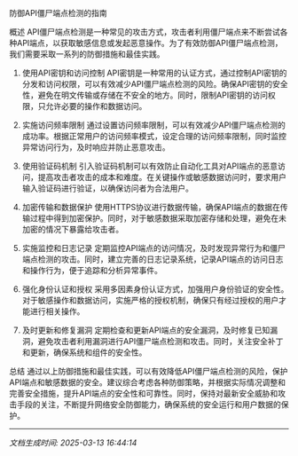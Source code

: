 防御API僵尸端点检测的指南

概述
API僵尸端点检测是一种常见的攻击方式，攻击者利用僵尸端点来不断尝试各种API端点，以获取敏感信息或发起恶意操作。为了有效防御API僵尸端点检测，我们需要采取一系列的防御措施和最佳实践。

1. 使用API密钥和访问控制
API密钥是一种常用的认证方式，通过控制API密钥的分发和访问权限，可以有效减少API僵尸端点检测的风险。确保API密钥的安全性，避免在明文传输或存储在不安全的地方。同时，限制API密钥的访问权限，只允许必要的操作和数据访问。

2. 实施访问频率限制
通过设置访问频率限制，可以有效减少API僵尸端点检测的成功率。根据正常用户的访问频率模式，设定合理的访问频率限制，同时监控异常访问行为，及时响应并防止恶意攻击。

3. 使用验证码机制
引入验证码机制可以有效防止自动化工具对API端点的恶意访问，提高攻击者攻击的成本和难度。在关键操作或敏感数据访问时，要求用户输入验证码进行验证，以确保访问者为合法用户。

4. 加密传输和数据保护
使用HTTPS协议进行数据传输，确保API端点的数据在传输过程中得到加密保护。同时，对于敏感数据采取加密存储和处理，避免在未加密的情况下暴露给攻击者。

5. 实施监控和日志记录
定期监控API端点的访问情况，及时发现异常行为和僵尸端点检测的攻击。同时，建立完善的日志记录系统，记录API端点的访问日志和操作行为，便于追踪和分析异常事件。

6. 强化身份认证和授权
采用多因素身份认证方式，加强用户身份验证的安全性。对于敏感操作和数据访问，实施严格的授权机制，确保只有经过授权的用户才能进行相关操作。

7. 及时更新和修复漏洞
定期检查和更新API端点的安全漏洞，及时修复已知漏洞，避免攻击者利用漏洞进行API僵尸端点检测和攻击。同时，关注安全补丁和更新，确保系统和组件的安全性。

总结
通过以上防御措施和最佳实践，可以有效降低API僵尸端点检测的风险，保护API端点和敏感数据的安全。建议综合考虑各种防御策略，并根据实际情况调整和完善安全措施，提升API端点的安全性和可靠性。同时，保持对最新安全威胁和攻击手段的关注，不断提升网络安全防御能力，确保系统的安全运行和用户数据的保护。

---

*文档生成时间: 2025-03-13 16:44:14*
